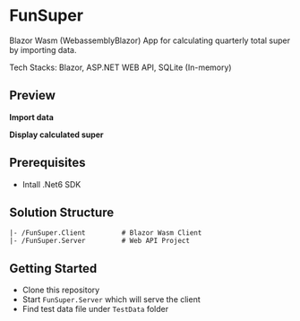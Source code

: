 # FunSuper

Blazor Wasm (WebassemblyBlazor) App for calculating quarterly total super by importing data.

Tech Stacks: Blazor, ASP.NET WEB API, SQLite (In-memory)

## Preview

**Import data**

**Display calculated super**

## Prerequisites

* Intall .Net6 SDK

## Solution Structure

    |- /FunSuper.Client         # Blazor Wasm Client
    |- /FunSuper.Server         # Web API Project

## Getting Started

* Clone this repository
* Start `FunSuper.Server` which will serve the client
* Find test data file under `TestData` folder
